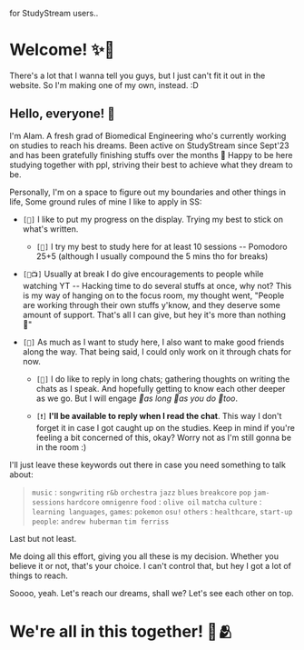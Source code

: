 for StudyStream users..
# Welcome! ✨🙌

There's a lot that I wanna tell you guys, but I just can't fit it out in the website. So I'm making one of my own, instead. :D

## Hello, everyone! 👋
I'm Alam. A fresh grad of Biomedical Engineering who's currently working on studies to reach his dreams. Been active on StudyStream since Sept'23 and has been gratefully finishing stuffs over the months 📆 Happy to be here studying together with ppl, striving their best to achieve what they dream to be. 

Personally, I'm on a space to figure out my boundaries and other things in life, Some ground rules of mine I like to apply in SS:

* `[📝]` I like to put my progress on the display. Trying my best to stick on what's written.

  * `[🍅]` I try my best to study here for at least 10 sessions -- Pomodoro 25+5 (although I usually compound the 5 mins tho for breaks)

* `[👊📺]` Usually at break I do give encouragements to people while watching YT -- Hacking time to do several stuffs at once, why not? This is my way of hanging on to the focus room, my thought went, "People are working through their own stuffs y'know, and they deserve some amount of support. That's all I can give, but hey it's more than nothing 🤗"

* `[💭]` As much as I want to study here, I also want to make good friends along the way. That being said, I could only work on it through chats for now.

  * `[💬]` I do like to reply in long chats; gathering thoughts on writing the chats as I speak. And hopefully getting to know each other deeper as we go.  But I will engage *👏as long 👏as you do 👏too*. 

  * `[❗]` **I'll be available to reply when I read the chat**. This way I don't forget it in case I got caught up on the studies. Keep in mind if you're feeling a bit concerned of this, okay? Worry not as I'm still gonna be in the room :)

I'll just leave these keywords out there in case you need something to talk about:

> `music` : `songwriting` `r&b` `orchestra` `jazz` `blues`
>          `breakcore` `pop` `jam-sessions` `hardcore` `omnigenre`
> `food` : `olive oil` `matcha` 
> `culture` : `learning languages`, 
> `games`: `pokemon` `osu!` 
> `others` : `healthcare`, `start-up`
> `people`: `andrew huberman` `tim ferriss` 
 
Last but not least.

Me doing all this effort, giving you all these is my decision. Whether you believe it or not, that's your choice. I can't control that, but hey I got a lot of things to reach. 

Soooo, yeah. Let's reach our dreams, shall we? Let's see each other on top.

# We're all in this together! 🙌🫂
